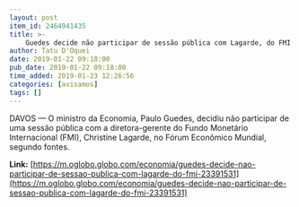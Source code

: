 ```yaml
---
layout: post
item_id: 2464941435
title: >-
    Guedes decide não participar de sessão pública com Lagarde, do FMI
author: Tatu D'Oquei
date: 2019-01-22 09:18:00
pub_date: 2019-01-22 09:18:00
time_added: 2019-01-23 12:26:56
categories: [avisamos]
tags: []
---
```


DAVOS — O ministro da Economia, Paulo Guedes, decidiu não participar de uma sessão pública com a diretora-gerente do Fundo Monetário Internacional (FMI), Christine Lagarde, no Fórum Econômico Mundial, segundo fontes.

**Link:** [https://m.oglobo.globo.com/economia/guedes-decide-nao-participar-de-sessao-publica-com-lagarde-do-fmi-23391531](https://m.oglobo.globo.com/economia/guedes-decide-nao-participar-de-sessao-publica-com-lagarde-do-fmi-23391531)

